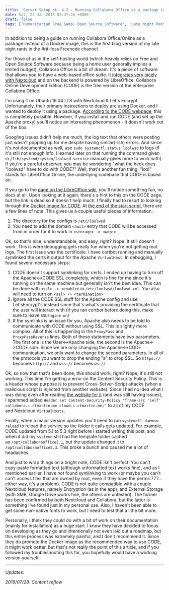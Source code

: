 ```yaml
---
title: 'Server Setup pt. 4-2 - Running Collabora Office as a package (also a "Late Night Rant")'
date: Sat, 27 Jan 2018 02:37:26 +0000
draft: false
tags: ['Humanitarian Free &amp; Open Source Software', 'Late Night Rants', 'Servers']
---
```


In addition to being a guide on running Collabora Office/Online as a package instead of a Docker image, this is the first blog version of my late night rants in the #rit-foss Freenode channel.

<!--more-->

For those of us in the self-hosting world (which heavily relies on Free and Open Source Software because being a home user generally implies a limited budget), Collabora Office is a bit of dream.
It's a piece of software that allows you to have a web-based office suite.
It [integrates very nicely with Nextcloud](https://nextcloud.com/collaboraonline/) and on the backend is powered by LibreOffice.
Collabora Online Development Edition (CODE) is the free version of the enterprise Collabora Office.

I'm using it on Ubuntu 16.04 LTS with Nextcloud & Let's Encrypt.
Unfortunately, their primary instructions to deploy are using Docker, and I wanted to deploy it using a package.
[According to the CODE webpage](https://www.collaboraoffice.com/code/), this is completely possible.
However, if you install and run CODE (and set up the Apache proxy) you'll notice an interesting phenomenon - it doesn't work out of the box.

Googling issues didn't help me much, the log text that others were posting just wasn't popping up for me despite having similar(-ish) errors.
And since it's not documented as well, use `sudo systemctl status loolwsd` to logs (if it's still not enough info, I learned later on that running the command given in `/lib/systemd/system/loolwsd.service` manually gives more to work with).
If you're a careful observer, you may be wondering "what the heck does "loolwsd" have to do with CODE?"
Well, that's another fun thing.
"lool" stands for LibreOffice Online, the underlying codebase that CODE is based on.

If you go to the [page on the LibreOffice wiki](https://wiki.documentfoundation.org/Development/LibreOffice_Online), you'll notice something fun, no docs at all.
Upon looking at it again, there's a hint to this on the CODE page, but the link is dead so it doesn't help much.
I finally had to resort to looking through the [Docker image for CODE](https://github.com/CollaboraOnline/Docker-CODE).
At [the end of the start script](https://github.com/CollaboraOnline/Docker-CODE/blob/master/scripts/start-libreoffice.sh#L23-L32), there are a few lines of note.
This gives us a couple useful pieces of information:

1.  The directory for the configs is `/etc/loolwsd`
2.  You need to add the domain `<host>` entry that CODE will be accessed from in order for it to work in `<storage> -> <wopi>`

Ok, so that's nice, understandable, and easy, right?
Nope.
It still doesn't work.
This is were debugging gets really fun when you're not getting real logs.
The first issue was the certificate.
I have certbot running and manually symlinked the certs it output for the Apache `VirtualHost`.
In debugging, I found several necessary steps:

1.  CODE doesn't support symlinking for certs.
I ended up having to turn off the Apache<->CODE SSL completely, which is fine for me since it's running on the same machine but generally isn't the best idea.
This can be done with `<ssl> -> <enable>` in `/etc/loolwsd/loolwsd.xml`.
You also will need to turn on `<ssl> -> <termination>`
2.  Ignore all the CODE SSL stuff for the Apache config and use Let'sEncrypt's instead since that's what's providing the certificate that the user will interact with (if you ran certbot before doing this, make sure to leave `SSLEngine on`)
3.  If the symlinks is an issue for you, Apache also needs to be told to communicate with CODE without using SSL.
This is slightly more complex.
All of this is happening in the `ProxyPass` and `ProxyPassReverse` lines.
Both of these statements have two parameters.
The first one is the User<->Apache side, the second is the Apache<->CODE side.
Since we are only changing the Apache<->CODE communication, we only want to change the second parameters.
In all of the protocols you want to drop the ending "s" to drop SSL.
So `https://` becomes `http://` and `wss://` becomes `ws://`

Ok, so now that that's been done, this should work, right?
Nope, it's still not working.
This time I'm getting a error on the Content Security Policy.
This is a header whose purpose is to prevent Cross-Server-Script attacks (when a malicious script is injected from another website).
Since I had no idea what I was doing even after reading [the website for it](https://content-security-policy.com/) (and was still having issues), I spammed added `Header set Content-Security-Policy "frame-src 'self' collabora.i.ctmartin.me cloud.i.ctmartin.me;"` to all of my CODE and Nextcloud `VirtualHosts`.

Finally, when a major version updates you'll need to run `systemctl daemon-reload` to reload the service so the folder it calls gets updated.
For example, CODE updated from 5.1 to 5.3 right before I started writing this post, and when it did my `systemd` still had the template folder cached as `/opt/collaboraoffice5.1`, but the update changed it to `/opt/collaboraoffice5.3`.
This broke a bunch and caused me a lot of headaches.

And just to wrap things on a bright note, CODE isn't perfect.
You can't copy-paste formatted text (although unformatted text works fine), and as I mentioned earlier, I have not found symlinking to work (or maybe you can't can't access files that are owned by root, even if they have the perms 777... either way, it's a problem).
CODE is not quite compatible with a couple Nextcloud features, namely Encryption (as in the app), and External Storage (with SMB, Google Drive works fine, the others are untested).
The former has been confirmed by both Nextcloud and Collabora, but the latter is something I've found just in my personal use.
Also, I haven't been able to get some non-native fonts to work, but I need to test that a little bit more.

Personally, I think they could do with a bit of work on their documentation (mainly for installation) as a huge start.
I know they have decided to focus on developing as they go and intentionally not even laid out a roadmap, but this entire process was extremely painful, and I don't recommend it.
Since they do promote the Docker image as the recommended way to use CODE, it might work better, but that's not really the point of this article, and if you followed my troubleshooting this far, you hopefully would have a working version yourself.

---

_Updates:_

_2019/07/28: Content reflow_